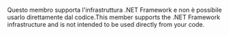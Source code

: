 <span data-ttu-id="9279c-101">Questo membro supporta l'infrastruttura .NET Framework e non è possibile usarlo direttamente dal codice.</span><span class="sxs-lookup"><span data-stu-id="9279c-101">This member supports the .NET Framework infrastructure and is not intended to be used directly from your code.</span></span>
